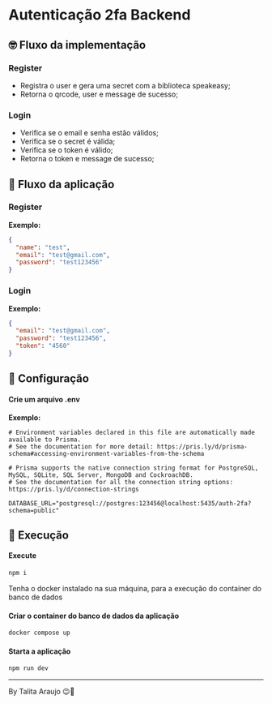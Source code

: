 # Autenticação 2fa Backend

## :nerd_face: Fluxo da implementação

### Register

- Registra o user e gera uma secret com a biblioteca speakeasy;
- Retorna o qrcode, user e message de sucesso;

### Login

- Verifica se o email e senha estão válidos;
- Verifica se o secret é válida;
- Verifica se o token é válido;
- Retorna o token e message de sucesso;

## :rocket: Fluxo da aplicação

### Register

**Exemplo:**

```json
{
  "name": "test",
  "email": "test@gmail.com",
  "password": "test123456"
}
```

### Login

**Exemplo:**

```json
{
  "email": "test@gmail.com",
  "password": "test123456",
  "token": "4560"
}
```

## :wave: Configuração

#### Crie um arquivo .env

**Exemplo:**

```
# Environment variables declared in this file are automatically made available to Prisma.
# See the documentation for more detail: https://pris.ly/d/prisma-schema#accessing-environment-variables-from-the-schema

# Prisma supports the native connection string format for PostgreSQL, MySQL, SQLite, SQL Server, MongoDB and CockroachDB.
# See the documentation for all the connection string options: https://pris.ly/d/connection-strings

DATABASE_URL="postgresql://postgres:123456@localhost:5435/auth-2fa?schema=public"
```

## :muscle: Execução

#### Execute

```bash
npm i
```

Tenha o docker instalado na sua máquina, para a execução do container do banco de dados

#### Criar o container do banco de dados da aplicação

```bash
docker compose up
```

#### Starta a aplicação

```bash
npm run dev
```

---

By Talita Araujo :wink::purple_heart:

